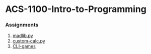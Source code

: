 # ACS-1100-Intro-to-Programming

### Assignments

1. [madlib.py](https://github.com/mccarthykp/ACS-1100-Intro-to-Programming/blob/main/Past%20Assignments/madlib.py)
2. [custom-calc.py](https://github.com/mccarthykp/ACS-1100-Intro-to-Programming/blob/main/Past%20Assignments/custom-calc.py)
3. [CLI-games](https://github.com/mccarthykp/ACS-1100-Intro-to-Programming/tree/main/Python%20CLI-Games/cli-games)
